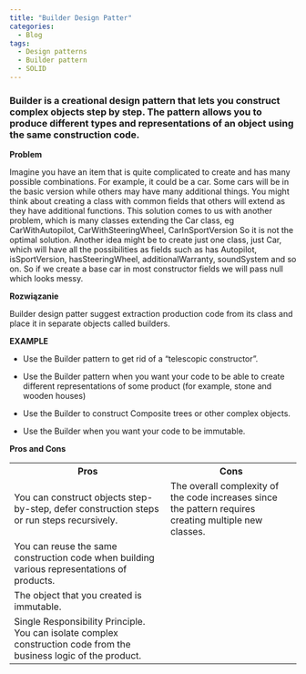 ```yaml
---
title: "Builder Design Patter"
categories:
  - Blog
tags:
  - Design patterns
  - Builder pattern
  - SOLID
---
```


### Builder is a creational design pattern that lets you construct complex objects step by step. The pattern allows you to produce different types and representations of an object using the same construction code.

**Problem**

Imagine you have an item that is quite complicated to create and has many possible combinations. For example, it could be a car.
Some cars will be in the basic version while others may have many additional things. You might think about creating a class with common fields that others will extend as they have additional functions.
This solution comes to us with another problem, which is many classes extending the Car class, eg CarWithAutopilot, CarWithSteeringWheel, CarInSportVersion
So it is not the optimal solution.
Another idea might be to create just one class, just Car, which will have all the possibilities as fields such as has Autopilot, isSportVersion, hasSteeringWheel, additionalWarranty, soundSystem and so on.
So if we create a base car in most constructor fields we will pass null which looks messy.

**Rozwiązanie**

Builder design patter suggest extraction production code from its class and place it in separate objects called builders.

**EXAMPLE**

* Use the Builder pattern to get rid of a “telescopic constructor”.

* Use the Builder pattern when you want your code to be able to create different representations of some product (for example, stone and wooden houses)

* Use the Builder to construct Composite trees or other complex objects.

* Use the Builder when you want your code to be immutable.


**Pros and Cons**

 <table style="width:100%">
  <tr>
    <th>Pros</th>
    <th>Cons</th>
  </tr>
  <tr>
    <td>You can construct objects step-by-step, defer construction steps or run steps recursively.</td>
    <td>The overall complexity of the code increases since the pattern requires creating multiple new classes.</td>
  </tr>
  <tr>
    <td>You can reuse the same construction code when building various representations of products.</td>
    <td></td>
  </tr>
  <tr>
    <td>The object that you created is immutable.</td>
    <td></td>
  </tr>  
  <tr>
    <td>Single Responsibility Principle. You can isolate complex construction code from the business logic of the product.</td>
    <td></td>
   </tr>
</table> 